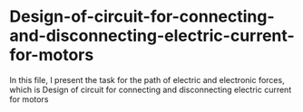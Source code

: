 # Design-of-circuit-for-connecting-and-disconnecting-electric-current-for-motors
In this file, I present the task for the path of electric and electronic forces, which is Design of circuit for connecting and disconnecting electric current for motors
